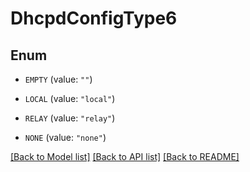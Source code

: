# DhcpdConfigType6

## Enum


* `EMPTY` (value: `""`)

* `LOCAL` (value: `"local"`)

* `RELAY` (value: `"relay"`)

* `NONE` (value: `"none"`)


[[Back to Model list]](../README.md#documentation-for-models) [[Back to API list]](../README.md#documentation-for-api-endpoints) [[Back to README]](../README.md)


